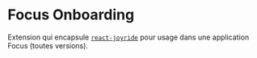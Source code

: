 # Focus Onboarding

Extension qui encapsule [`react-joyride`](https://github.com/gilbarbara/react-joyride) pour usage dans une application Focus (toutes versions).